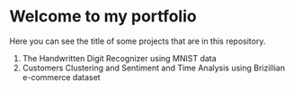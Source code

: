 # Welcome to my portfolio
Here you can see the title of some projects that are in this repository. 
1. The Handwritten Digit Recognizer using MNIST data
2. Customers Clustering and Sentiment and Time Analysis using Brizillian e-commerce dataset
